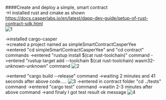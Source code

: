####Create and deploy a simple, smart contract </br>
->I installed rust and cmake as shown https://docs.casperlabs.io/en/latest/dapp-dev-guide/setup-of-rust-contract-sdk.html </br>
![1](https://user-images.githubusercontent.com/11984900/133486002-29d834de-c78a-4f9e-a57b-bb82b405f577.png) </br>

->installed cargo-casper </br>
->created a project named as simpleSmartContractCasperYee </br>
->entered "cd simpleSmartContractCasperYee" and "cd contract" commands
->entered "rustup install $(cat rust-toolchain)" command
->entered "rustup target add --toolchain $(cat rust-toolchain) wasm32-unknown-unknown" command
![2](https://user-images.githubusercontent.com/11984900/133486119-bd47ebdd-9cee-4026-9e81-481a9361f1a9.png)

->entered "cargo build --release" command
->waiting 2 minutes and 41 seconds  after above code.....
![3](https://user-images.githubusercontent.com/11984900/133486143-8df9fe0f-18fe-455d-bf4d-0490d38e1594.png)
->entered in contract folder "cd ../tests" command
->entered "cargo test" command
->waitin 2-3 minutes after above command 
->and finaly I got test result ok message
![4](https://user-images.githubusercontent.com/11984900/133486185-e108016f-207d-45d5-ab2f-5c4171e9a265.png)
